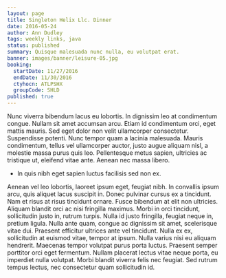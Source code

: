 ```yaml
---
layout: page
title: Singleton Helix Llc. Dinner
date: 2016-05-24
author: Ann Dudley
tags: weekly links, java
status: published
summary: Quisque malesuada nunc nulla, eu volutpat erat.
banner: images/banner/leisure-05.jpg
booking:
  startDate: 11/27/2016
  endDate: 11/30/2016
  ctyhocn: ATLPSHX
  groupCode: SHLD
published: true
---
```

Nunc viverra bibendum lacus eu lobortis. In dignissim leo at condimentum congue. Nullam sit amet accumsan arcu. Etiam id condimentum orci, eget mattis mauris. Sed eget dolor non velit ullamcorper consectetur. Suspendisse potenti. Nunc tempor quam a lacinia malesuada. Mauris condimentum, tellus vel ullamcorper auctor, justo augue aliquam nisl, a molestie massa purus quis leo. Pellentesque metus sapien, ultricies ac tristique ut, eleifend vitae ante. Aenean nec massa libero.

* In quis nibh eget sapien luctus facilisis sed non ex.

Aenean vel leo lobortis, laoreet ipsum eget, feugiat nibh. In convallis ipsum arcu, quis aliquet lacus suscipit in. Donec pulvinar cursus ex a tincidunt. Nam et risus at risus tincidunt ornare. Fusce bibendum at elit non ultricies. Aliquam blandit orci ac nisi fringilla maximus. Morbi in orci tincidunt, sollicitudin justo in, rutrum turpis. Nulla id justo fringilla, feugiat neque in, pretium ligula. Nulla ante quam, congue ac dignissim sit amet, scelerisque vitae dui. Praesent efficitur ultrices ante vel tincidunt.
Nulla ex ex, sollicitudin at euismod vitae, tempor at ipsum. Nulla varius nisi eu aliquam hendrerit. Maecenas tempor volutpat purus porta luctus. Praesent semper porttitor orci eget fermentum. Nullam placerat lectus vitae neque porta, eu imperdiet nulla volutpat. Morbi blandit viverra felis nec feugiat. Sed rutrum tempus lectus, nec consectetur quam sollicitudin id.
